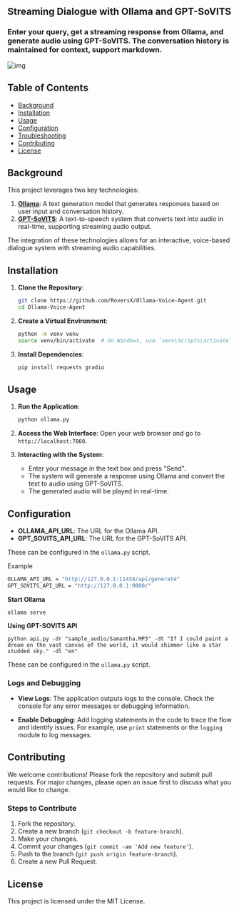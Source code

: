 ## Streaming Dialogue with Ollama and GPT-SoVITS

### Enter your query, get a streaming response from Ollama, and generate audio using GPT-SoVITS. The conversation history is maintained for context, support markdown.

![img](https://github.com/RoversX/Ollama-Voice-Agent/assets/85817538/f4f81bad-7a1d-443a-810f-31fe0fb19e00)



## Table of Contents

- [Background](#background)
- [Installation](#installation)
- [Usage](#usage)
- [Configuration](#configuration)
- [Troubleshooting](#troubleshooting)
- [Contributing](#contributing)
- [License](#license)

## Background

This project leverages two key technologies:
1. **[Ollama](https://github.com/ollama/ollama)**: A text generation model that generates responses based on user input and conversation history.
2. **[GPT-SoVITS](https://github.com/RVC-Boss/GPT-SoVITS/)**: A text-to-speech system that converts text into audio in real-time, supporting streaming audio output.

The integration of these technologies allows for an interactive, voice-based dialogue system with streaming audio capabilities.

## Installation

1. **Clone the Repository**:
   ```bash
   git clone https://github.com/RoversX/Ollama-Voice-Agent.git
   cd Ollama-Voice-Agent
   ```

2. **Create a Virtual Environment**:
   ```bash
   python -m venv venv
   source venv/bin/activate  # On Windows, use `venv\Scripts\activate`
   ```

3. **Install Dependencies**:
   ```bash
   pip install requests gradio
   ```
   
## Usage

1. **Run the Application**:
   ```bash
   python ollama.py
   ```

2. **Access the Web Interface**:
   Open your web browser and go to `http://localhost:7860`.

3. **Interacting with the System**:
   - Enter your message in the text box and press "Send".
   - The system will generate a response using Ollama and convert the text to audio using GPT-SoVITS.
   - The generated audio will be played in real-time.

## Configuration

- **OLLAMA_API_URL**: The URL for the Ollama API. 
- **GPT_SOVITS_API_URL**: The URL for the GPT-SoVITS API.

These can be configured in the `ollama.py` script.

Example
```bash
OLLAMA_API_URL = "http://127.0.0.1:11434/api/generate"
GPT_SOVITS_API_URL = "http://127.0.0.1:9880/"
```

**Start Ollama**

```shell
ollama serve
```

**Using GPT-SOVITS API**

```shell
python api.py -dr "sample_audio/Samantha.MP3" -dt "If I could paint a dream on the vast canvas of the world, it would shimmer like a star studded sky." -dl "en"
```

These can be configured in the `ollama.py` script.

### Logs and Debugging

- **View Logs**:
  The application outputs logs to the console. Check the console for any error messages or debugging information.

- **Enable Debugging**:
  Add logging statements in the code to trace the flow and identify issues. For example, use `print` statements or the `logging` module to log messages.

## Contributing

We welcome contributions! Please fork the repository and submit pull requests. For major changes, please open an issue first to discuss what you would like to change.

### Steps to Contribute

1. Fork the repository.
2. Create a new branch (`git checkout -b feature-branch`).
3. Make your changes.
4. Commit your changes (`git commit -am 'Add new feature'`).
5. Push to the branch (`git push origin feature-branch`).
6. Create a new Pull Request.

## License

This project is licensed under the MIT License.
